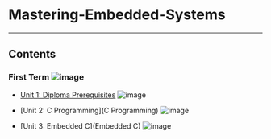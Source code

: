 # Mastering-Embedded-Systems

---

## Contents

### First Term ![image](https://progress-bar.dev/50/?title=In_Progress&color=ff00ff)

- [Unit 1: Diploma Prerequisites](https://github.com/Mo3az99/Mastering-Embedded-Systems) ![image](https://progress-bar.dev/100/?title=No_Assignments&color=bababa)

- [Unit 2: C Programming](C Programming) ![image](https://progress-bar.dev/100/)
- [Unit 3: Embedded C](Embedded C) ![image](https://progress-bar.dev/90/)
